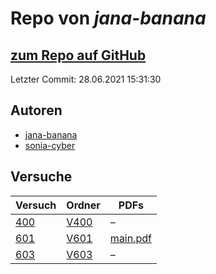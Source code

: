 # Repo von *jana-banana*

## [zum Repo auf GitHub](https://github.com/jana-banana/AP-2020)

Letzter Commit: 28.06.2021 15:31:30

## Autoren
- [jana-banana](https://github.com/jana-banana)
- [sonia-cyber](https://github.com/sonia-cyber)

## Versuche

|       Versuch       |                           Ordner                            |                                                            PDFs                                                             |
|---------------------|-------------------------------------------------------------|-----------------------------------------------------------------------------------------------------------------------------|
|[400](../versuch/400)|[V400](https://github.com/jana-banana/AP-2020/tree/main/V400)|–                                                                                                                            |
|[601](../versuch/601)|[V601](https://github.com/jana-banana/AP-2020/tree/main/V601)|[main.pdf](https://docs.google.com/viewer?url=https://raw.githubusercontent.com/jana-banana/AP-2020/main/V601/build/main.pdf)|
|[603](../versuch/603)|[V603](https://github.com/jana-banana/AP-2020/tree/main/V603)|–                                                                                                                            |
